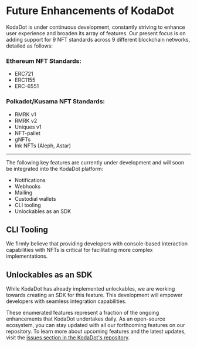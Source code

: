 # Future Enhancements of KodaDot

KodaDot is under continuous development, constantly striving to enhance user experience and broaden its array of features. Our present focus is on adding support for 9 NFT standards across 9 different blockchain networks, detailed as follows:

### Ethereum NFT Standards:
- ERC721
- ERC1155
- ERC-6551

### Polkadot/Kusama NFT Standards:
- RMRK v1
- RMRK v2
- Uniques v1
- NFT-pallet
- gNFTs
- Ink NFTs (Aleph, Astar)

---

The following key features are currently under development and will soon be integrated into the KodaDot platform:

- Notifications
- Webhooks
- Mailing
- Custodial wallets
- CLI tooling
- Unlockables as an SDK

## CLI Tooling

We firmly believe that providing developers with console-based interaction capabilities with NFTs is critical for facilitating more complex implementations.

## Unlockables as an SDK

While KodaDot has already implemented unlockables, we are working towards creating an SDK for this feature. This development will empower developers with seamless integration capabilities.

These enumerated features represent a fraction of the ongoing enhancements that KodaDot undertakes daily. As an open-source ecosystem, you can stay updated with all our forthcoming features on our repository. To learn more about upcoming features and the latest updates, visit the [issues section in the KodaDot's repository](https://github.com/kodadot/nft-gallery/issues).